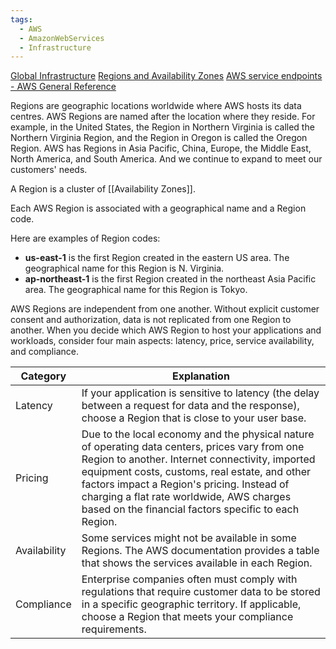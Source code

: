 ```yaml
---
tags:
  - AWS
  - AmazonWebServices
  - Infrastructure
---
```

[Global Infrastructure](https://aws.amazon.com/about-aws/global-infrastructure/)
[Regions and Availability Zones](https://aws.amazon.com/about-aws/global-infrastructure/regions_az/)
[AWS service endpoints - AWS General Reference](https://docs.aws.amazon.com/general/latest/gr/rande.html)

Regions are geographic locations worldwide where AWS hosts its data centres. AWS Regions are named after the location where they reside. For example, in the United States, the Region in Northern Virginia is called the Northern Virginia Region, and the Region in Oregon is called the Oregon Region. AWS has Regions in Asia Pacific, China, Europe, the Middle East, North America, and South America. And we continue to expand to meet our customers' needs.

A Region is a cluster of [[Availability Zones]].

Each AWS Region is associated with a geographical name and a Region code.

Here are examples of Region codes:

- **us-east-1** is the first Region created in the eastern US area. The geographical name for this Region is N. Virginia.
- **ap-northeast-1** is the first Region created in the northeast Asia Pacific area. The geographical name for this Region is Tokyo.

  
AWS Regions are independent from one another. Without explicit customer consent and authorization, data is not replicated from one Region to another. When you decide which AWS Region to host your applications and workloads, consider four main aspects: latency, price, service availability, and compliance.

| Category     | Explanation                                                                                                                                                                                                                                                                                                                                            |
| ------------ | ------------------------------------------------------------------------------------------------------------------------------------------------------------------------------------------------------------------------------------------------------------------------------------------------------------------------------------------------------ |
| Latency      | If your application is sensitive to latency (the delay between a request for data and the response), choose a Region that is close to your user base.                                                                                                                                                                                                  |
| Pricing      | Due to the local economy and the physical nature of operating data centers, prices vary from one Region to another. Internet connectivity, imported equipment costs, customs, real estate, and other factors impact a Region's pricing. Instead of charging a flat rate worldwide, AWS charges based on the financial factors specific to each Region. |
| Availability | Some services might not be available in some Regions. The AWS documentation provides a table that shows the services available in each Region.                                                                                                                                                                                                         |
| Compliance   | Enterprise companies often must comply with regulations that require customer data to be stored in a specific geographic territory. If applicable, choose a Region that meets your compliance requirements.                                                                                                                                            |
